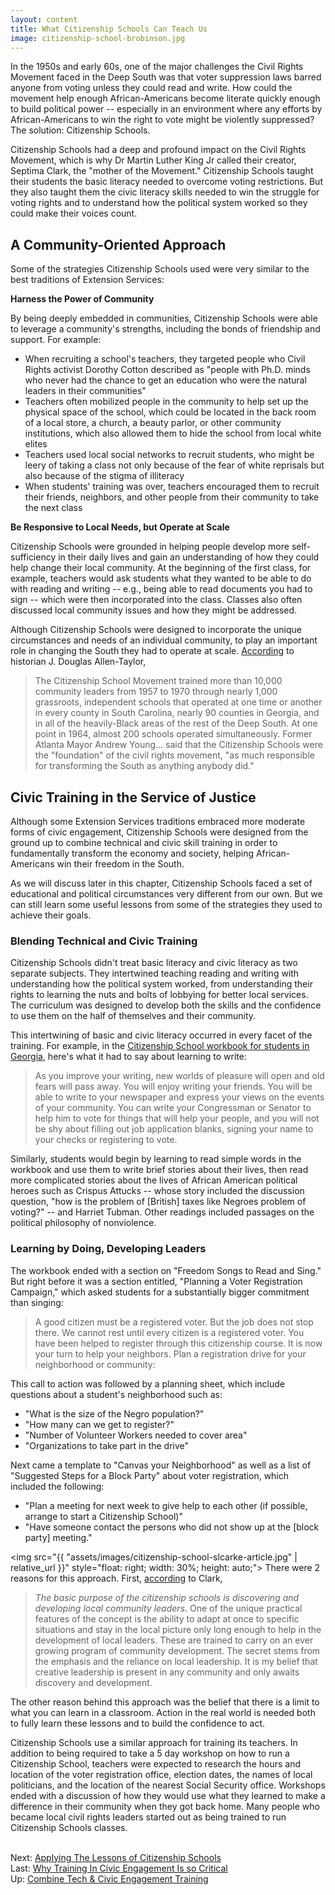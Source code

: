```yaml
---
layout: content
title: What Citizenship Schools Can Teach Us
image: citizenship-school-brobinson.jpg
---
```

In the 1950s and early 60s, one of the major challenges the Civil Rights Movement faced in the Deep South was that voter suppression laws barred anyone from voting unless they could read and write. How could the movement help enough African-Americans become literate quickly enough to build political power -- especially in an environment where any efforts by African-Americans to win the right to vote might be violently suppressed? The solution: Citizenship Schools.

Citizenship Schools had a deep and profound impact on the Civil Rights Movement, which is why Dr Martin Luther King Jr called their creator, Septima Clark, the "mother of the Movement." Citizenship Schools taught their students the basic literacy needed to overcome voting restrictions. But they also taught them the civic literacy skills needed to win the struggle for voting rights and to understand how the political system worked so they could make their voices count.

## A Community-Oriented Approach

Some of the strategies Citizenship Schools used were very similar to the best traditions of Extension Services:

__Harness the Power of Community__

By being deeply embedded in communities, Citizenship Schools were able to leverage a community's strengths, including the bonds of friendship and support. For example:
- When recruiting a school's teachers, they targeted people who Civil Rights activist Dorothy Cotton described as "people with Ph.D. minds who never had the chance to get an education who were the natural leaders in their communities"
- Teachers often mobilized people in the community to help set up the physical space of the school, which could be located in the back room of a local store, a church, a beauty parlor, or other community institutions, which also allowed them to hide the school from local white elites
- Teachers used local social networks to recruit students, who might be leery of taking a class not only because of the fear of white reprisals but also because of the stigma of illiteracy 
- When students' training was over, teachers encouraged them to recruit their friends, neighbors, and other people from their community to take the next class

__Be Responsive to Local Needs, but Operate at Scale__

Citizenship Schools were grounded in helping people develop more self-sufficiency in their daily lives and gain an understanding of how they could help change their local community. At the beginning of the first class, for example, teachers would ask students what they wanted to be able to do with reading and writing -- e.g., being able to read documents you had to sign -- which were then incorporated into the class. Classes also often discussed local community issues and how they might be addressed.

Although Citizenship Schools were designed to incorporate the unique circumstances and needs of an individual community, to play an important role in changing the South they had to operate at scale. [According](http://www.safero.org/articles/septima.html) to historian J. Douglas Allen-Taylor,

> The Citizenship School Movement trained more than 10,000 community leaders from 1957 to 1970 through nearly 1,000 grassroots, independent schools that operated at one time or another in every county in South Carolina, nearly 90 counties in Georgia, and in all of the heavily-Black areas of the rest of the Deep South. At one point in 1964, almost 200 schools operated simultaneously.  Former Atlanta Mayor Andrew Young… said that the Citizenship Schools were the "foundation" of the civil rights movement, "as much responsible for transforming the South as anything anybody did."

## Civic Training in the Service of Justice

Although some Extension Services traditions embraced more moderate forms of civic engagement, Citizenship Schools were designed from the ground up to combine technical and civic skill training in order to fundamentally transform the economy and society, helping African-Americans win their freedom in the South.

As we will discuss later in this chapter, Citizenship Schools faced a set of educational and political circumstances very different from our own. But we can still learn some useful lessons from some of the strategies they used to achieve their goals.

### Blending Technical and Civic Training

Citizenship Schools didn't treat basic literacy and civic literacy as two separate subjects. They intertwined teaching reading and writing with understanding how the political system worked, from understanding their rights to learning the nuts and bolts of lobbying for better local services. The curriculum was designed to develop both the skills and the confidence to use them on the half of themselves and their community.

This intertwining of basic and civic literacy occurred in every facet of the training. For example, in the [Citizenship School workbook for students in Georgia](https://www.crmvet.org/docs/cit_schools_workbook.pdf), here's what it had to say about learning to write:

> As you improve your writing, new worlds of pleasure will open and old fears will pass away. You will enjoy writing your friends. You will be able to write to your newspaper and express your views on the events of your community. You can write your Congressman or Senator to help him to vote for things that will help your people, and you will not be shy about filling out job application blanks, signing your name to your checks or registering to vote.

Similarly, students would begin by learning to read simple words in the workbook and use them to write brief stories about their lives, then read more complicated stories about the lives of African American political heroes such as Crispus Attucks  -- whose story included the discussion question, "how is the problem of [British] taxes like Negroes problem of voting?" -- and Harriet Tubman. Other readings included passages on the political philosophy of nonviolence.

### Learning by Doing, Developing Leaders

The workbook ended with a section on "Freedom Songs to Read and Sing." But right before it was a section entitled, "Planning a Voter Registration Campaign," which asked students for a substantially bigger commitment than singing:

> A good citizen must be a registered voter. But the job does not stop there. We cannot rest until every citizen is a registered voter. You have been helped to register through this citizenship course. It is now your turn to help your neighbors. Plan a registration drive for your neighborhood or community:

This call to action was followed by a planning sheet, which include questions about a student's neighborhood such as:

- "What is the size of the Negro population?"
- "How many can we get to register?"
- "Number of Volunteer Workers needed to cover area"
- "Organizations to take part in the drive" 

Next came a template to "Canvas your Neighborhood" as well as a list of "Suggested Steps for a Block Party" about voter registration, which included the following:

- "Plan a meeting for next week to give help to each other (if possible, arrange to start a Citizenship School)" 
- "Have someone contact the persons who did not show up at the [block party] meeting."

<img src="{{ "assets/images/citizenship-school-slcarke-article.jpg" | relative_url }}" style="float: right; width: 30%; height: auto;">
There were 2 reasons for this approach. First, [according](https://www.crmvet.org/info/cs.htm) to Clark,

> _The basic purpose of the citizenship schools is discovering and developing local community leaders_. One of the unique practical features of the concept is the ability to adapt at once to specific situations and stay in the local picture only long enough to help in the development of local leaders. These are trained to carry on an ever growing program of community development. The secret stems from the emphasis and the reliance on local leadership. It is my belief that creative leadership is present in any community and only awaits discovery and development.

The other reason behind this approach was the belief that there is a limit to what you can learn in a classroom. Action in the real world is needed both to fully learn these lessons and to build the confidence to act. 

Citizenship Schools use a similar approach for training its teachers. In addition to being required to take a 5 day workshop on how to run a Citizenship School, teachers were expected to research the hours and location of the voter registration office, election dates, the names of local politicians, and the location of the nearest Social Security office. Workshops ended with a discussion of how they would use what they learned to make a difference in their community when they got back home.  Many people who became local civil rights leaders started out as being trained to run Citizenship Schools classes.

<br/> Next: [Applying The Lessons of Citizenship Schools](30-applying-lessons.html)
<br/>Last: [Why Training In Civic Engagement Is so Critical](10-why.html) 
<br/>Up: [Combine Tech &amp; Civic Engagement Training](00-index.html)
